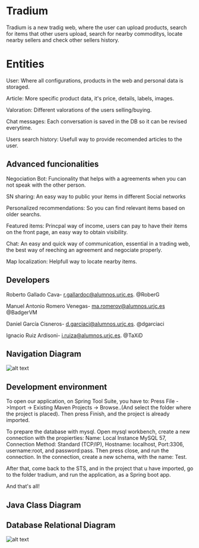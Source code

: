 # Tradium

Tradium is a new tradig web, where the user can upload products, search for items that other users upload, search for nearby commoditys, locate nearby sellers and check other sellers history.


# Entities
User: Where all configurations, products in the web and personal data is storaged.

Article:  More specific product data, it's price, details, labels, images.

Valoration: Different valorations of the users selling/buying.

Chat messages: Each conversation is saved in the DB so it can be revised everytime.

Users search history: Usefull way to provide recomended articles to the user.

## Advanced funcionalities
Negociation Bot: Funcionality that helps with a agreements when you can not speak with the other person.

SN sharing: An easy way to public your items in different Social networks

Personalized recommendations: So you can find relevant items based on older searchs.

Featured items: Princpal way of income, users can pay to have their items on the front page, an easy way to obtain visibility.

Chat: An easy and quick way of communication, essential in a trading web, the best way of reeching an agreement and negociate properly.

Map localization: Helpfull way to locate nearby items.

## Developers
Roberto Gallado Cava- r.gallardoc@alumnos.urjc.es. @RoberG

Manuel Antonio Romero Venegas- ma.romerov@alumnos.urjc.es @BadgerVM

Daniel García Cisneros- d.garciaci@alumnos.urjc.es. @dgarciaci

Ignacio Ruiz Ardisoni- i.ruiza@alumnos.urjc.es. @TaXiD

## Navigation Diagram

![alt text](https://github.com/RoberG/Tradium/blob/master/diagram.png)

## Development environment
To open our application, on Spring Tool Suite, you have to: 
Press File ->Import -> Existing Maven Projects -> Browse..(And select the folder where the project is placed).
Then press Finish, and the project is already imported.

To prepare the database with mysql. Open mysql workbench, create a new connection with the propierties:
Name: Local Instance MySQL 57, Connection Method: Standard (TCP/IP), Hostname: localhost, Port:3306, username:root, and password:pass.
Then press close, and run the connection.
In the connection, create a new schema, with the name: Test.

After that, come back to the STS, and in the project that u have imported, go to the folder tradium, and run the application, as a 
Spring boot app. 

And that's all!

## Java Class Diagram



## Database Relational Diagram

![alt text](https://github.com/RoberG/Tradium/blob/master/relational.png)
